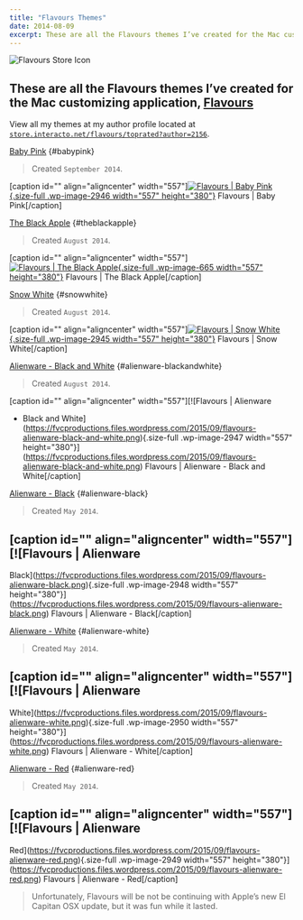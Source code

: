 ```yaml
---
title: "Flavours Themes"
date: 2014-08-09
excerpt: These are all the Flavours themes I’ve created for the Mac customizing application, Flavours.
---
```


![Flavours Store Icon](https://store.interacto.net/flavours/global/store/images/store@384.png)

## These are all the Flavours themes I’ve created for the Mac customizing application, [Flavours](https://www.flavours.interacto.net/ "Flavours")

View all my themes at my author profile located at
[`store.interacto.net/flavours/toprated?author=2156`](https://store.interacto.net/flavours/toprated?author=2156 "Flavours Store").

[Baby Pink](https://store.interacto.net/flavours/uuid/9D0FD386-8DD1-4934-B566-1C095BB919CC) {#babypink}

> Created `September 2014`.

\[caption id="" align="aligncenter" width="557"\][![Flavours | Baby
Pink](https://fvcproductions.files.wordpress.com/2015/09/flavours-baby-pink.png){.size-full
.wp-image-2946 width="557"
height="380"}](https://fvcproductions.files.wordpress.com/2015/09/flavours-baby-pink.png)
Flavours | Baby Pink\[/caption\]

[The Black Apple](https://store.interacto.net/flavours/uuid/85C33D67-F9BB-4D59-A516-E1E7A45109F1) {#theblackapple}
> Created `August 2014`.

\[caption id="" align="aligncenter" width="557"\][![Flavours | The Black
Apple](https://fvcproductions.files.wordpress.com/2014/08/85c33d67-f9bb-4d59-a516-e1e7a45109f1_2-1618-flavour.png){.size-full
.wp-image-665 width="557"
height="380"}](https://fvcproductions.files.wordpress.com/2014/08/85c33d67-f9bb-4d59-a516-e1e7a45109f1_2-1618-flavour.png)
Flavours | The Black Apple\[/caption\]

[Snow White](https://store.interacto.net/flavours/uuid/438AE9DE-0E77-4D22-BE08-DD1FBF4E1B6B) {#snowwhite}
> Created `August 2014`.

\[caption id="" align="aligncenter" width="557"\][![Flavours | Snow
White](https://fvcproductions.files.wordpress.com/2015/09/flavours-snow-white.png){.size-full
.wp-image-2945 width="557"
height="380"}](https://fvcproductions.files.wordpress.com/2015/09/flavours-snow-white.png)
Flavours | Snow White\[/caption\]

[Alienware - Black and White](https://store.interacto.net/flavours/uuid/5A50D6B9-F5A0-424E-B8CD-D34C1C72C49F) {#alienware-blackandwhite}

> Created `August 2014`.

\[caption id="" align="aligncenter" width="557"\][![Flavours | Alienware
- Black and
White](https://fvcproductions.files.wordpress.com/2015/09/flavours-alienware-black-and-white.png){.size-full
.wp-image-2947 width="557"
height="380"}](https://fvcproductions.files.wordpress.com/2015/09/flavours-alienware-black-and-white.png)
Flavours | Alienware - Black and White\[/caption\]

[Alienware - Black](https://store.interacto.net/flavours/uuid/B839C9C1-FBE0-42DE-8274-435644858FCE) {#alienware-black}
> Created `May 2014`.

\[caption id="" align="aligncenter" width="557"\][![Flavours | Alienware
-
Black](https://fvcproductions.files.wordpress.com/2015/09/flavours-alienware-black.png){.size-full
.wp-image-2948 width="557"
height="380"}](https://fvcproductions.files.wordpress.com/2015/09/flavours-alienware-black.png)
Flavours | Alienware - Black\[/caption\]

[Alienware - White](https://store.interacto.net/flavours/uuid/0DF031F5-CE3A-4DE1-B550-F5F80FD92DAB) {#alienware-white}
> Created `May 2014`.

\[caption id="" align="aligncenter" width="557"\][![Flavours | Alienware
-
White](https://fvcproductions.files.wordpress.com/2015/09/flavours-alienware-white.png){.size-full
.wp-image-2950 width="557"
height="380"}](https://fvcproductions.files.wordpress.com/2015/09/flavours-alienware-white.png)
Flavours | Alienware - White\[/caption\]

[Alienware - Red](https://store.interacto.net/flavours/uuid/711CDD64-DCAF-4198-BE2F-55BF360C88DF) {#alienware-red}

> Created `May 2014`.

\[caption id="" align="aligncenter" width="557"\][![Flavours | Alienware
-
Red](https://fvcproductions.files.wordpress.com/2015/09/flavours-alienware-red.png){.size-full
.wp-image-2949 width="557"
height="380"}](https://fvcproductions.files.wordpress.com/2015/09/flavours-alienware-red.png)
Flavours | Alienware - Red\[/caption\]

> Unfortunately, Flavours will be not be continuing with Apple’s new El Capitan OSX update, but it was fun while it lasted.